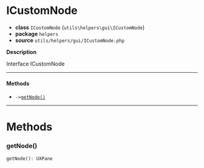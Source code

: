 # ICustomNode

- **class** `ICustomNode` (`utils\helpers\gui\ICustomNode`)
- **package** `helpers`
- **source** `utils/helpers/gui/ICustomNode.php`

**Description**

Interface ICustomNode

---

#### Methods

- `->`[`getNode()`](#method-getnode)

---
# Methods

<a name="method-getnode"></a>

### getNode()
```php
getNode(): UXPane
```